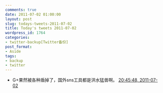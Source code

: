 ```yaml
---
comments: true
date: 2011-07-02 01:00:00
layout: post
slug: todays-tweets-2011-07-02
title: Today's tweets 2011-07-02
wordpress_id: 1764
categories:
- twitter-backup[Twitter备份]
post_format:
- Aside
tags:
- backup
- twitter
---
```





  * G+果然被各种盾掉了，国外sns工具都是洪水猛兽啊。 [20:45:48, 2011-07-02](http://twitter.com/gfrog/statuses/87139910485680128)




